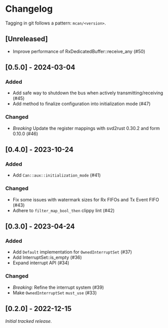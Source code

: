 # Changelog

Tagging in git follows a pattern: `mcan/<version>`.

## [Unreleased]
- Improve performance of RxDedicatedBuffer::receive_any (#50)

## [0.5.0] - 2024-03-04

### Added
- Add safe way to shutdown the bus when actively transmitting/receiving (#45)
- Add method to finalize configuration into initialization mode (#47)

### Changed
- *Breaking* Update the register mappings with svd2rust 0.30.2 and form 0.10.0 (#46)

## [0.4.0] - 2023-10-24

### Added
- Add `Can::aux::initialization_mode` (#41)

### Changed
- Fix some issues with watermark sizes for Rx FIFOs and Tx Event FIFO (#43)
- Adhere to `filter_map_bool_then` clippy lint (#42)

## [0.3.0] - 2023-04-24

### Added
- Add `Default` implementation for `OwnedInterruptSet` (#37)
- Add InterruptSet::is_empty (#36)
- Expand interrupt API (#34)

### Changed
- *Breaking:* Refine the interrupt system (#39)
- Make `OwnedInterruptSet` `must_use` (#33)

## [0.2.0] - 2022-12-15

_Initial tracked release._
